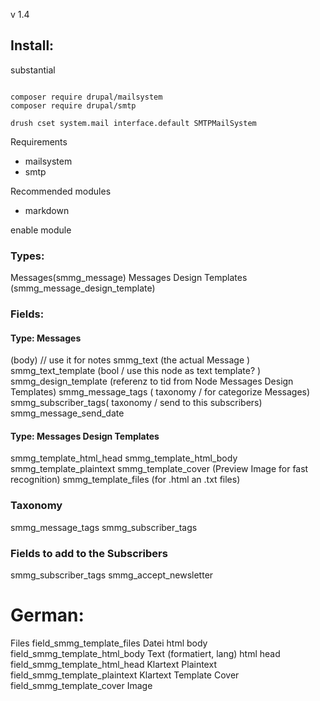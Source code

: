 v 1.4

## Install:

substantial

```

composer require drupal/mailsystem
composer require drupal/smtp

drush cset system.mail interface.default SMTPMailSystem

```

Requirements
- mailsystem
- smtp

Recommended modules
- markdown



enable module

### Types:
Messages(smmg_message)
Messages Design Templates (smmg_message_design_template)


### Fields:

#### Type: Messages
(body) // use it for notes
smmg_text (the actual Message )
smmg_text_template (bool / use this node as text template? )
smmg_design_template (referenz to tid from  Node Messages Design Templates)
smmg_message_tags ( taxonomy / for categorize Messages)
smmg_subscriber_tags( taxonomy / send to this subscribers)
smmg_message_send_date

#### Type: Messages Design Templates
smmg_template_html_head
smmg_template_html_body
smmg_template_plaintext
smmg_template_cover (Preview Image for fast recognition)
smmg_template_files (for .html an .txt files)

### Taxonomy
smmg_message_tags
smmg_subscriber_tags



### Fields to add to the Subscribers
smmg_subscriber_tags
smmg_accept_newsletter




# German:
Files	    field_smmg_template_files	Datei
html body	field_smmg_template_html_body	Text (formatiert, lang)
html head	field_smmg_template_html_head	Klartext
Plaintext	field_smmg_template_plaintext	Klartext
Template Cover	field_smmg_template_cover	Image